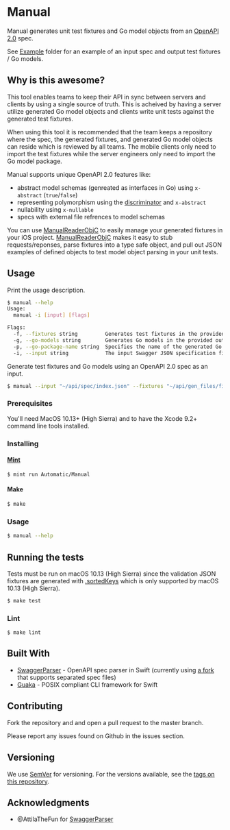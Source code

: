 # Manual

Manual generates unit test fixtures and Go model objects from an [OpenAPI 2.0](https://github.com/OAI/OpenAPI-Specification/blob/master/versions/2.0.md) spec.

See [Example](Example) folder for an example of an input spec and output test fixtures / Go models.

## Why is this awesome?

This tool enables teams to keep their API in sync between servers and clients by using a single source of truth. This is acheived by having a server utilize generated Go model objects and clients write unit tests against the generated test fixtures.

When using this tool it is recommended that the team keeps a repository where the spec, the generated fixtures, and generated Go model objects can reside which is reviewed by all teams. The mobile clients only need to import the test fixtures while the server engineers only need to import the Go model package.

Manual supports unique OpenAPI 2.0 features like:
- abstract model schemas (genreated as interfaces in Go) using `x-abstract` (`true`/`false`)
- representing polymorphism using the [discriminator](https://github.com/OAI/OpenAPI-Specification/blob/master/versions/2.0.md#schema-object) and `x-abstract`
- nullability using `x-nullable`
- specs with external file refrences to model schemas

You can use [ManualReaderObjC](https://github.com/Automatic/ManualReaderObjC) to easily manage your generated fixtures in your iOS project. [ManualReaderObjC](https://github.com/Automatic/ManualReaderObjC) makes it easy to stub requests/reponses, parse fixtures into a type safe object, and pull out JSON examples of defined objects to test model object parsing in your unit tests.

## Usage

Print the usage description.

```bash
$ manual --help
Usage:
  manual -i [input] [flags]

Flags:
  -f, --fixtures string         Generates test fixtures in the provided output directory.
  -g, --go-models string        Generates Go models in the provided output directory.
  -p, --go-package-name string  Specifies the name of the generated Go package. Defaults to Go models\' output directory name.
  -i, --input string            The input Swagger JSON specification file. (required)
```

Generate test fixtures and Go models using an OpenAPI 2.0 spec as an input.

```bash
$ manual --input "~/api/spec/index.json" --fixtures "~/api/gen_files/fixtures" --go-models "~/api/gen_files/models"
```

### Prerequisites

You'll need MacOS 10.13+ (High Sierra) and to have the Xcode 9.2+ command line tools installed.

### Installing

#### [Mint](https://github.com/yonaskolb/mint)
```
$ mint run Automatic/Manual
```

#### Make
```bash
$ make
```

### Usage

```bash
$ manual --help
```

## Running the tests

Tests must be run on macOS 10.13 (High Sierra) since the validation JSON fixtures are generated with [.sortedKeys](https://developer.apple.com/documentation/foundation/jsonencoder.outputformatting/2919670-sortedkeys) which is only supported by macOS 10.13 (High Sierra).

```bash
$ make test
```

### Lint

```
$ make lint
```

## Built With

* [SwaggerParser](https://github.com/AttilaTheFun/SwaggerParser) - OpenAPI spec parser in Swift (currently using [a fork](https://github.com/automatic/SwaggerParser/tree/separated) that supports separated spec files)
* [Guaka](https://github.com/nsomar/Guaka) - POSIX compliant CLI framework for Swift

## Contributing

Fork the repository and and open a pull request to the master branch.

Please report any issues found on Github in the issues section.

## Versioning

We use [SemVer](http://semver.org/) for versioning. For the versions available, see the [tags on this repository](https://github.com/Automatic/Manual/tags).

## Acknowledgments

* @AttilaTheFun for [SwaggerParser](https://github.com/AttilaTheFun/SwaggerParser)
